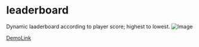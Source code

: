 # leaderboard
Dynamic laaderboard according to player score; highest to lowest.
![Image](https://github.com/ahm3tozenir/leaderboard/assets/101597537/dff22302-e6e4-4c84-8937-f06e4d3b51a9)

[DemoLink]((https://ahm3tozenir.github.io/leaderboard/)https://ahm3tozenir.github.io/leaderboard/)

